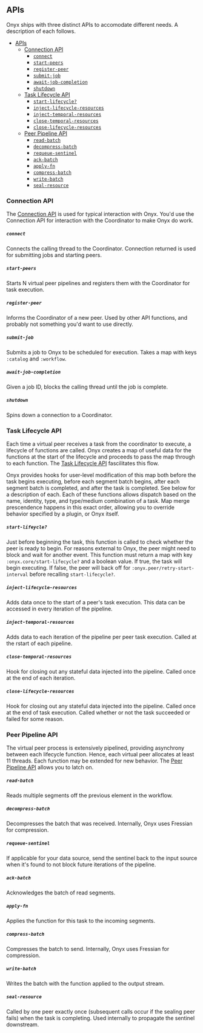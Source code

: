 ## APIs

Onyx ships with three distinct APIs to accomodate different needs. A description of each follows.

<!-- START doctoc generated TOC please keep comment here to allow auto update -->
<!-- DON'T EDIT THIS SECTION, INSTEAD RE-RUN doctoc TO UPDATE -->
- [APIs](#apis)
  - [Connection API](#connection-api)
      - [`connect`](#connect)
      - [`start-peers`](#start-peers)
      - [`register-peer`](#register-peer)
      - [`submit-job`](#submit-job)
      - [`await-job-completion`](#await-job-completion)
      - [`shutdown`](#shutdown)
  - [Task Lifecycle API](#task-lifecycle-api)
      - [`start-lifecycle?`](#start-lifecycle?)
      - [`inject-lifecycle-resources`](#inject-lifecycle-resources)
      - [`inject-temporal-resources`](#inject-temporal-resources)
      - [`close-temporal-resources`](#close-temporal-resources)
      - [`close-lifecycle-resources`](#close-lifecycle-resources)
  - [Peer Pipeline API](#peer-pipeline-api)
      - [`read-batch`](#read-batch)
      - [`decompress-batch`](#decompress-batch)
      - [`requeue-sentinel`](#requeue-sentinel)
      - [`ack-batch`](#ack-batch)
      - [`apply-fn`](#apply-fn)
      - [`compress-batch`](#compress-batch)
      - [`write-batch`](#write-batch)
      - [`seal-resource`](#seal-resource)

<!-- END doctoc generated TOC please keep comment here to allow auto update -->


### Connection API

The [Connection API](https://github.com/MichaelDrogalis/onyx/blob/0.4.x/src/onyx/api.clj) is used for typical interaction with Onyx. You'd use the Connection API for interaction with the Coordinator to make Onyx do work.

##### `connect`

Connects the calling thread to the Coordinator. Connection returned is used for submitting jobs and starting peers.

##### `start-peers`

Starts N virtual peer pipelines and registers them with the Coordinator for task execution.

##### `register-peer`

Informs the Coordinator of a new peer. Used by other API functions, and probably not something you'd want to use directly.

##### `submit-job`

Submits a job to Onyx to be scheduled for execution. Takes a map with keys `:catalog` and `:workflow`.

##### `await-job-completion`

Given a job ID, blocks the calling thread until the job is complete.

##### `shutdown`

Spins down a connection to a Coordinator.

### Task Lifecycle API

Each time a virtual peer receives a task from the coordinator to execute, a lifecycle of functions are called. Onyx creates a map of useful data for the functions at the start of the lifecycle and proceeds to pass the map through to each function. The [Task Lifecycle API](https://github.com/MichaelDrogalis/onyx/blob/0.4.x/src/onyx/peer/task_lifecycle_extensions.clj) fascilitates this flow.

Onyx provides hooks for user-level modification of this map both before the task begins executing, before each segment batch begins, after each segment batch is completed, and after the task is completed. See below for a description of each. Each of these functions allows dispatch based on the name, identity, type, and type/medium combination of a task. Map merge prescendence happens in this exact order, allowing you to override behavior specified by a plugin, or Onyx itself.

##### `start-lifeycle?`

Just before beginning the task, this function is called to check whether the peer is ready to begin. For reasons external
to Onyx, the peer might need to block and wait for another event. This function must return a map with key
`:onyx.core/start-lifecycle?` and a boolean value. If true, the task will begin executing. If false, the peer will back off
for `:onyx.peer/retry-start-interval` before recalling `start-lifecycle?`.

##### `inject-lifecycle-resources`

Adds data once to the start of a peer's task execution. This data can be accessed in every iteration of the pipeline.

##### `inject-temporal-resources`

Adds data to each iteration of the pipeline per peer task execution. Called at the rstart of each pipeline.

##### `close-temporal-resources`

Hook for closing out any stateful data injected into the pipeline. Called once at the end of each iteration.

##### `close-lifecycle-resources`

Hook for closing out any stateful data injected into the pipeline. Called once at the end of task execution. Called whether or not the task succeeded or failed for some reason.

### Peer Pipeline API

The virtual peer process is extensively pipelined, providing asynchrony between each lifecycle function. Hence, each virtual peer allocates at least 11 threads. Each function may be extended for new behavior. The [Peer Pipeline API](https://github.com/MichaelDrogalis/onyx/blob/0.4.x/src/onyx/peer/pipeline_extensions.clj) allows you to latch on.

##### `read-batch`

Reads multiple segments off the previous element in the workflow.

##### `decompress-batch`

Decompresses the batch that was received. Internally, Onyx uses Fressian for compression.

##### `requeue-sentinel`

If applicable for your data source, send the sentinel back to the input source when it's found to not block future iterations of the pipeline.

##### `ack-batch`

Acknowledges the batch of read segments.

##### `apply-fn`

Applies the function for this task to the incoming segments.

##### `compress-batch`

Compresses the batch to send. Internally, Onyx uses Fressian for compression.

##### `write-batch`

Writes the batch with the function applied to the output stream.

##### `seal-resource`

Called by one peer exactly once (subsequent calls occur if the sealing peer fails) when the task is completing. Used internally to propagate the sentinel downstream.

